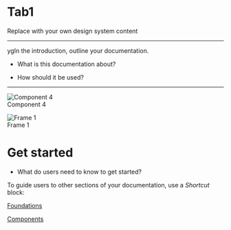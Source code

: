 
# Tab1

Replace with your own design system content

---

ygIn the introduction, outline your documentation.

- What is this documentation about?

- How should it be used?

---

  
![Component 4](https://studio-assets.supernova.io/design-systems/19054/d9d0eecb-0d89-4d93-aece-4deb3ddf0088.png?Expires=1977609600&Policy=eyJTdGF0ZW1lbnQiOlt7IlJlc291cmNlIjoiaHR0cHM6Ly9zdHVkaW8tYXNzZXRzLnN1cGVybm92YS5pby9kZXNpZ24tc3lzdGVtcy8xOTA1NC9kOWQwZWVjYi0wZDg5LTRkOTMtYWVjZS00ZGViM2RkZjAwODgucG5nIiwiQ29uZGl0aW9uIjp7IkRhdGVMZXNzVGhhbiI6eyJBV1M6RXBvY2hUaW1lIjoxOTc3NjA5NjAwfX19XX0_&Signature=M~-8itdOhQNIw~~z2jk5UpIFYNLIPHY5IQUgYH0X5lh1z5J7~z8WpQSacMufmXrIBewPQxj2caWprz~B0qXM-2sIpikrIgec1OlHsDQP99aa8H43d~9NbdJifmH9FO4T~ZhajUlVMlFP-r~kzbjLx4yyA42cttXgZkTF1vMbYUPtCV7B9Xnqz~-hCOTN-CL-x9xPDoEVok9hYYGNobYFNxPih4vU3Ym9-pRv0snCGjzr03SY9d1wzJ3jEMfi6vdqASUumMS44mKpb~l6dEHP4T9IkkJ4zd80g4tVfTcY1KncsQew5mIycZ4hQGYQVHFi3zkwhnbLD-czIxJgxVHdRw__&Key-Pair-Id=APKAJGK34LCCAUR7N6LA)  
Component 4  


  
![Frame 1](https://studio-assets.supernova.io/design-systems/19054/4bda0378-e5dd-4e75-a9ff-149ac5f84b50.png?Expires=1977609600&Policy=eyJTdGF0ZW1lbnQiOlt7IlJlc291cmNlIjoiaHR0cHM6Ly9zdHVkaW8tYXNzZXRzLnN1cGVybm92YS5pby9kZXNpZ24tc3lzdGVtcy8xOTA1NC80YmRhMDM3OC1lNWRkLTRlNzUtYTlmZi0xNDlhYzVmODRiNTAucG5nIiwiQ29uZGl0aW9uIjp7IkRhdGVMZXNzVGhhbiI6eyJBV1M6RXBvY2hUaW1lIjoxOTc3NjA5NjAwfX19XX0_&Signature=amG1RBGvAH1hpW~7sTsAmtG-Bqu8nM0FdHbMpC-NOKFvBaa3cjCFc85TA01bCSeaVk6oJ0R-kXK-CYIROiW63YP9NURixLweUFIk4YiaD8U-lRCZsJcq0WH42ldhJbPAb4C-410lNgl4EbCtt3YUpJ4wi91eoUWsfW36GzdgEurm1pdsndsvOk0GDrPl8GayVFhoQEkV1Id5lu2kqa3vqmceLK6Ss9-HEV0O79trjEVQIdmuiHHKdZCt9OB-y3FU~h3j3cGyu1Rk~-Mw~ngO0NKQa0jwVJ4CREHAJ4~2ehiECQCZe7LlZZKYwiFWa58tyyVNG-EedZIPDtqbqQet1g__&Key-Pair-Id=APKAJGK34LCCAUR7N6LA)  
Frame 1  


# Get started

- What do users need to know to get started?

To guide users to other sections of your documentation, use a *Shortcut* block:

  
[Foundations](#)  
  
[Components](#)  
  
